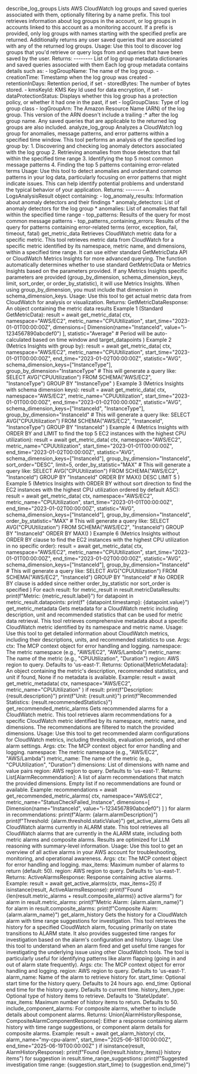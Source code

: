 describe_log_groups
Lists AWS CloudWatch log groups and saved queries associated with them, optionally filtering by a name prefix. This tool retrieves information about log groups in the account, or log groups in accounts linked to this account as a monitoring account. If a prefix is provided, only log groups with names starting with the specified prefix are returned. Additionally returns any user saved queries that are associated with any of the returned log groups. Usage: Use this tool to discover log groups that you'd retrieve or query logs from and queries that have been saved by the user. Returns: -------- List of log group metadata dictionaries and saved queries associated with them Each log group metadata contains details such as: - logGroupName: The name of the log group. - creationTime: Timestamp when the log group was created - retentionInDays: Retention period, if set - storedBytes: The number of bytes stored. - kmsKeyId: KMS Key Id used for data encryption, if set - dataProtectionStatus: Displays whether this log group has a protection policy, or whether it had one in the past, if set - logGroupClass: Type of log group class - logGroupArn: The Amazon Resource Name (ARN) of the log group. This version of the ARN doesn't include a trailing :* after the log group name. Any saved queries that are applicable to the returned log groups are also included.
analyze_log_group
Analyzes a CloudWatch log group for anomalies, message patterns, and error patterns within a specified time window. This tool performs an analysis of the specified log group by: 1. Discovering and checking log anomaly detectors associated with the log group 2. Retrieving anomalies from those detectors that fall within the specified time range 3. Identifying the top 5 most common message patterns 4. Finding the top 5 patterns containing error-related terms Usage: Use this tool to detect anomalies and understand common patterns in your log data, particularly focusing on error patterns that might indicate issues. This can help identify potential problems and understand the typical behavior of your application. Returns: -------- A LogsAnalysisResult object containing: - log_anomaly_results: Information about anomaly detectors and their findings * anomaly_detectors: List of anomaly detectors for the log group * anomalies: List of anomalies that fall within the specified time range - top_patterns: Results of the query for most common message patterns - top_patterns_containing_errors: Results of the query for patterns containing error-related terms (error, exception, fail, timeout, fatal)
get_metric_data
Retrieves CloudWatch metric data for a specific metric. This tool retrieves metric data from CloudWatch for a specific metric identified by its namespace, metric name, and dimensions, within a specified time range. It can use either standard GetMetricData API or CloudWatch Metrics Insights for more advanced querying. The function automatically determines whether to use standard GetMetricData or Metrics Insights based on the parameters provided. If any Metrics Insights specific parameters are provided (group_by_dimension, schema_dimension_keys, limit, sort_order, or order_by_statistic), it will use Metrics Insights. When using group_by_dimension, you must include that dimension in schema_dimension_keys. Usage: Use this tool to get actual metric data from CloudWatch for analysis or visualization. Returns: GetMetricDataResponse: An object containing the metric data results Example 1 (Standard GetMetricData): result = await get_metric_data( ctx, namespace="AWS/EC2", metric_name="CPUUtilization", start_time="2023-01-01T00:00:00Z", dimensions=[ Dimension(name="InstanceId", value="i-1234567890abcdef0") ], statistic="Average" # Period will be auto-calculated based on time window and target_datapoints ) Example 2 (Metrics Insights with group by): result = await get_metric_data( ctx, namespace="AWS/EC2", metric_name="CPUUtilization", start_time="2023-01-01T00:00:00Z", end_time="2023-01-02T00:00:00Z", statistic="AVG", schema_dimension_keys=["InstanceType"], group_by_dimension="InstanceType" # This will generate a query like: SELECT AVG("CPUUtilization") FROM SCHEMA("AWS/EC2", "InstanceType") GROUP BY "InstanceType" ) Example 3 (Metrics Insights with schema dimension keys): result = await get_metric_data( ctx, namespace="AWS/EC2", metric_name="CPUUtilization", start_time="2023-01-01T00:00:00Z", end_time="2023-01-02T00:00:00Z", statistic="AVG", schema_dimension_keys=["InstanceId", "InstanceType"], group_by_dimension="InstanceId" # This will generate a query like: SELECT AVG("CPUUtilization") FROM SCHEMA("AWS/EC2", "InstanceId", "InstanceType") GROUP BY "InstanceId" ) Example 4 (Metrics Insights with ORDER BY and LIMIT to find the top 5 EC2 instances with the highest CPU utilization): result = await get_metric_data( ctx, namespace="AWS/EC2", metric_name="CPUUtilization", start_time="2023-01-01T00:00:00Z", end_time="2023-01-02T00:00:00Z", statistic="AVG", schema_dimension_keys=["InstanceId"], group_by_dimension="InstanceId", sort_order="DESC", limit=5, order_by_statistic="MAX" # This will generate a query like: SELECT AVG("CPUUtilization") FROM SCHEMA("AWS/EC2", "InstanceId") GROUP BY "InstanceId" ORDER BY MAX() DESC LIMIT 5 ) Example 5 (Metrics Insights with ORDER BY without sort direction to find the EC2 instances with the highest CPU utilization ordered by default ASC): result = await get_metric_data( ctx, namespace="AWS/EC2", metric_name="CPUUtilization", start_time="2023-01-01T00:00:00Z", end_time="2023-01-02T00:00:00Z", statistic="AVG", schema_dimension_keys=["InstanceId"], group_by_dimension="InstanceId", order_by_statistic="MAX" # This will generate a query like: SELECT AVG("CPUUtilization") FROM SCHEMA("AWS/EC2", "InstanceId") GROUP BY "InstanceId" ORDER BY MAX() ) Example 6 (Metrics Insights without ORDER BY clause to find the EC2 instances with the highest CPU utilization in no specific order): result = await get_metric_data( ctx, namespace="AWS/EC2", metric_name="CPUUtilization", start_time="2023-01-01T00:00:00Z", end_time="2023-01-02T00:00:00Z", statistic="AVG", schema_dimension_keys=["InstanceId"], group_by_dimension="InstanceId" # This will generate a query like: SELECT AVG("CPUUtilization") FROM SCHEMA("AWS/EC2", "InstanceId") GROUP BY "InstanceId" # No ORDER BY clause is added since neither order_by_statistic nor sort_order is specified ) For each result: for metric_result in result.metricDataResults: print(f"Metric: {metric_result.label}") for datapoint in metric_result.datapoints: print(f" {datapoint.timestamp}: {datapoint.value}")
get_metric_metadata
Gets metadata for a CloudWatch metric including description, unit and recommended statistics that can be used for metric data retrieval. This tool retrieves comprehensive metadata about a specific CloudWatch metric identified by its namespace and metric name. Usage: Use this tool to get detailed information about CloudWatch metrics, including their descriptions, units, and recommended statistics to use. Args: ctx: The MCP context object for error handling and logging. namespace: The metric namespace (e.g., "AWS/EC2", "AWS/Lambda") metric_name: The name of the metric (e.g., "CPUUtilization", "Duration") region: AWS region to query. Defaults to 'us-east-1'. Returns: Optional[MetricMetadata]: An object containing the metric's description, recommended statistics, and unit if found, None if no metadata is available. Example: result = await get_metric_metadata( ctx, namespace="AWS/EC2", metric_name="CPUUtilization" ) if result: print(f"Description: {result.description}") print(f"Unit: {result.unit}") print(f"Recommended Statistics: {result.recommendedStatistics}")
get_recommended_metric_alarms
Gets recommended alarms for a CloudWatch metric. This tool retrieves alarm recommendations for a specific CloudWatch metric identified by its namespace, metric name, and dimensions. The recommendations are filtered to match the provided dimensions. Usage: Use this tool to get recommended alarm configurations for CloudWatch metrics, including thresholds, evaluation periods, and other alarm settings. Args: ctx: The MCP context object for error handling and logging. namespace: The metric namespace (e.g., "AWS/EC2", "AWS/Lambda") metric_name: The name of the metric (e.g., "CPUUtilization", "Duration") dimensions: List of dimensions with name and value pairs region: AWS region to query. Defaults to 'us-east-1'. Returns: List[AlarmRecommendation]: A list of alarm recommendations that match the provided dimensions. Empty list if no recommendations are found or available. Example: recommendations = await get_recommended_metric_alarms( ctx, namespace="AWS/EC2", metric_name="StatusCheckFailed_Instance", dimensions=[ Dimension(name="InstanceId", value="i-1234567890abcdef0") ] ) for alarm in recommendations: print(f"Alarm: {alarm.alarmDescription}") print(f"Threshold: {alarm.threshold.staticValue}")
get_active_alarms
Gets all CloudWatch alarms currently in ALARM state. This tool retrieves all CloudWatch alarms that are currently in the ALARM state, including both metric alarms and composite alarms. Results are optimized for LLM reasoning with summary-level information. Usage: Use this tool to get an overview of all active alarms in your AWS account for troubleshooting, monitoring, and operational awareness. Args: ctx: The MCP context object for error handling and logging. max_items: Maximum number of alarms to return (default: 50). region: AWS region to query. Defaults to 'us-east-1'. Returns: ActiveAlarmsResponse: Response containing active alarms. Example: result = await get_active_alarms(ctx, max_items=25) if isinstance(result, ActiveAlarmsResponse): print(f"Found {len(result.metric_alarms + result.composite_alarms)} active alarms") for alarm in result.metric_alarms: print(f"Metric Alarm: {alarm.alarm_name}") for alarm in result.composite_alarms: print(f"Composite Alarm: {alarm.alarm_name}")
get_alarm_history
Gets the history for a CloudWatch alarm with time range suggestions for investigation. This tool retrieves the history for a specified CloudWatch alarm, focusing primarily on state transitions to ALARM state. It also provides suggested time ranges for investigation based on the alarm's configuration and history. Usage: Use this tool to understand when an alarm fired and get useful time ranges for investigating the underlying issue using other CloudWatch tools. The tool is particularly useful for identifying patterns like alarm flapping (going in and out of alarm state frequently). Args: ctx: The MCP context object for error handling and logging. region: AWS region to query. Defaults to 'us-east-1'. alarm_name: Name of the alarm to retrieve history for. start_time: Optional start time for the history query. Defaults to 24 hours ago. end_time: Optional end time for the history query. Defaults to current time. history_item_type: Optional type of history items to retrieve. Defaults to 'StateUpdate'. max_items: Maximum number of history items to return. Defaults to 50. include_component_alarms: For composite alarms, whether to include details about component alarms. Returns: Union[AlarmHistoryResponse, CompositeAlarmComponentResponse]: Either a response containing alarm history with time range suggestions, or component alarm details for composite alarms. Example: result = await get_alarm_history( ctx, alarm_name="my-cpu-alarm", start_time="2025-06-18T00:00:00Z", end_time="2025-06-19T00:00:00Z" ) if isinstance(result, AlarmHistoryResponse): print(f"Found {len(result.history_items)} history items") for suggestion in result.time_range_suggestions: print(f"Suggested investigation time range: {suggestion.start_time} to {suggestion.end_time}")

